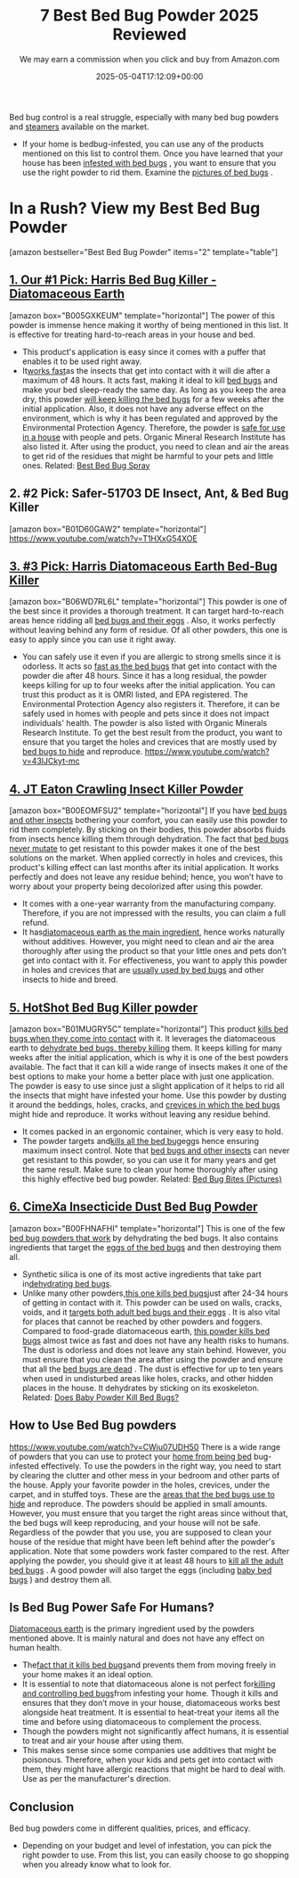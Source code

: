 ﻿---
author: We may earn a commission when you click and buy from Amazon.com
layout: post
title: 7 Best Bed Bug Powder 2025 Reviewed
date: '2025-05-04T17:12:09+00:00'
categories:
- Bed Bugs
- Product Reviews
tags: []
slug: /best-bed-bug-powder/
lastmod: 2025-05-07T12:21:23+03:00
---

Bed bug control is a real struggle, especially with many bed bug powders and
[steamers](https://pestpolicy.com/best-bed-bug-steamer/)
available on the market.
- If your home is bedbug-infested, you can use any of the products mentioned on this list to control them.
Once you have learned that your house has been
[infested with bed bugs](https://pestpolicy.com/how-do-bed-bugs-spread/)
, you want to ensure that you use the right powder to rid them. Examine the
[pictures of bed bugs](https://pestpolicy.com/pictures-of-bed-bugs/)
.
# **In a Rush? View my Best Bed Bug Powder**
[amazon bestseller="Best Bed Bug Powder" items="2" template="table"]
## [1. Our #1 Pick: Harris Bed Bug Killer - Diatomaceous Earth](https://www.amazon.com/dp/B005GXKEUM/?tag=p-policy-20)
[amazon box="B005GXKEUM" template="horizontal"]
The power of this powder is immense hence making it worthy of being mentioned in this list. It is effective for treating hard-to-reach areas in your house and bed.
- This product's application is easy since it comes with a puffer that enables it to be used right away.
- It[works fast](https://pestpolicy.com/how-drain-cleaners-work/)as the insects that get into contact with it will die after a maximum of 48 hours.
It acts fast, making it ideal to kill
[bed bugs](https://pestpolicy.com/does-diatomaceous-earth-kill-bed-bugs/)
and make your bed sleep-ready the same day.
As long as you keep the area dry, this powder
[will keep killing the bed bugs](https://pestpolicy.com/does-lysol-kill-bed-bugs/)
for a few weeks after the initial application.
Also, it does not have any adverse effect on the environment, which is why it has been regulated and approved by the Environmental Protection Agency.
Therefore, the powder is
[safe for use in a house](https://pestpolicy.com/pet-safe-roach-killer/)
with people and pets. Organic Mineral Research Institute has also listed it.
After using the product, you need to clean and air the areas to get rid of the residues that might be harmful to your pets and little ones.
Related:
[Best Bed Bug Spray](https://pestpolicy.com/best-bed-bug-spray/)
## **2. #2 Pick: Safer-51703 DE Insect, Ant, & Bed Bug Killer**
[amazon box="B01D60GAW2" template="horizontal"]
https://www.youtube.com/watch?v=T1HXxG54XOE
## [3. #3 Pick: Harris Diatomaceous Earth Bed-Bug Killer](https://www.amazon.com/dp/B06WD7RL6L/?tag=p-policy-20)
[amazon box="B06WD7RL6L" template="horizontal"]
This powder is one of the best since it provides a thorough treatment.
It can target hard-to-reach areas hence ridding all
[bed bugs and their eggs](https://pestpolicy.com/are-bed-bug-eggs-hard-or-soft/)
.
Also, it works perfectly without leaving behind any form of residue. Of all other powders, this one is easy to apply since you can use it right away.
- You can safely use it even if you are allergic to strong smells since it is odorless.
It acts so
[fast as the bed bugs](https://pestpolicy.com/how-to-get-rid-of-bed-bugs-fast/)
that get into contact with the powder die after 48 hours.
Since it has a long residual, the powder keeps killing for up to four weeks after the initial application.
You can trust this product as it is OMRI listed, and EPA registered. The Environmental Protection Agency also registers it.
Therefore, it can be safely used in homes with people and pets since it does not impact individuals' health. The powder is also listed with Organic Minerals Research Institute.
To get the best result from the product, you want to ensure that you target the holes and crevices that are mostly used by
[bed bugs to hide](https://pestpolicy.com/where-do-bed-bugs-hide/)
and reproduce.
https://www.youtube.com/watch?v=43lJCkyt-mc
## [4. JT Eaton Crawling Insect Killer Powder](https://www.amazon.com/dp/B00EOMFSU2/?tag=p-policy-20)
[amazon box="B00EOMFSU2" template="horizontal"]
If you have
[bed bugs and other insects](https://pestpolicy.com/bed-bugs-vs-mites/)
bothering your comfort, you can easily use this powder to rid them completely.
By sticking on their bodies, this powder absorbs fluids from insects hence killing them through dehydration.
The fact that
[bed bugs never mutate](https://pestpolicy.com/can-bed-bugs-live-outside/)
to get resistant to this powder makes it one of the best solutions on the market.
When applied correctly in holes and crevices, this product's killing effect can last months after its initial application.
It works perfectly and does not leave any residue behind; hence, you won’t have to worry about your property being decolorized after using this powder.
- It comes with a one-year warranty from the manufacturing company. Therefore, if you are not impressed with the results, you can claim a full refund.
- It has[diatomaceous earth as the main ingredient](https://pestpolicy.com/diatomaceous-earth-for-fleas-on-cats/), hence works naturally without additives.
However, you might need to clean and air the area thoroughly after using the product so that your little ones and pets don’t get into contact with it.
For effectiveness, you want to apply this powder in holes and crevices that are
[usually used by bed bugs](https://pestpolicy.com/do-bed-bugs-jump/)
and other insects to hide and breed.
## [5. HotShot Bed Bug Killer powder](https://www.amazon.com/dp/B01MUGRY5C/?tag=p-policy-20)
[amazon box="B01MUGRY5C" template="horizontal"]
This product
[kills bed bugs when they come into contact](https://pestpolicy.com/does-ammonia-kill-bed-bugs/)
with it. It leverages the diatomaceous earth to
[dehydrate bed bugs, thereby killing](https://pestpolicy.com/scabies-vs-bed-bugs/)
them.
It keeps killing for many weeks after the initial application, which is why it is one of the best powders available.
The fact that it can kill a wide range of insects makes it one of the best options to make your home a better place with just one application.
The powder is easy to use since just a slight application of it helps to rid all the insects that might have infested your home.
Use this powder by dusting it around the beddings, holes, cracks, and
[crevices in which the bed bugs](https://pestpolicy.com/bedlam-plus-bed-bug-spray-review/)
might hide and reproduce. It works without leaving any residue behind.
- It comes packed in an ergonomic container, which is very easy to hold.
- The powder targets and[kills all the bed bug](https://pestpolicy.com/does-lavender-kill-bed-bugs/)eggs hence ensuring maximum insect control.
Note that
[bed bugs and other insects](https://pestpolicy.com/best-bed-bug-mattress-encasements/)
can never get resistant to this powder, so you can use it for many years and get the same result. Make sure to clean your home thoroughly after using this highly effective bed bug powder.
Related:
[Bed Bug Bites (Pictures)](https://pestpolicy.com/pictures-of-bed-bug-bites/)
## [6. CimeXa Insecticide Dust Bed Bug Powder](https://www.amazon.com/dp/B00FHNAFHI/?tag=p-policy-20)
[amazon box="B00FHNAFHI" template="horizontal"]
This is one of the few
[bed bug powders that work](https://pestpolicy.com/do-bed-bug-bombs-work/)
by dehydrating the bed bugs. It also contains ingredients that target the
[eggs of the bed bugs](https://pestpolicy.com/bed-bug-eggs/)
and then destroying them all.
- Synthetic silica is one of its most active ingredients that take part in[dehydrating bed bugs](https://pestpolicy.com/what-does-bed-bug-poop-look-like/).
- Unlike many other powders,[this one kills bed bugs](https://pestpolicy.com/does-dryer-kill-bed-bugs/)just after 24-34 hours of getting in contact with it.
This powder can be used on walls, cracks, voids, and it
[targets both adult bed bugs and their eggs](https://pestpolicy.com/how-to-kill-bed-bug-eggs/)
. It is also vital for places that cannot be reached by other powders and foggers.
Compared to food-grade diatomaceous earth,
[this powder kills bed bugs](https://pestpolicy.com/diatomaceous-earth-for-fleas/)
almost twice as fast and does not have any health risks to humans.
The dust is odorless and does not leave any stain behind. However, you must ensure that you clean the area after using the powder and ensure that all the
[bed bugs are dead](https://pestpolicy.com/dead-bed-bugs/)
.
The dust is effective for up to ten years when used in undisturbed areas like holes, cracks, and other hidden places in the house. It dehydrates by sticking on its exoskeleton.
Related:
[Does Baby Powder Kill Bed Bugs?](https://pestpolicy.com/does-baby-powder-kill-bed-bugs/)
## How to Use Bed Bug powders
https://www.youtube.com/watch?v=CWiu07UDH50
There is a wide range of powders that you can use to protect your
[home from being bed](https://pestpolicy.com/home-remedies-for-bed-bugs/)
bug-infested effectively.
To use the powders in the right way, you need to start by clearing the clutter and other mess in your bedroom and other parts of the house.
Apply your favorite powder in the holes, crevices, under the carpet, and in stuffed toys. These are the
[areas that the bed bugs use to hide](https://pestpolicy.com/what-causes-bed-bugs/)
and reproduce.
The powders should be applied in small amounts. However, you must ensure that you target the right areas since without that, the bed bugs will keep reproducing, and your house will not be safe.
Regardless of the powder that you use, you are supposed to clean your house of the residue that might have been left behind after the powder's application.
Note that some powders work faster compared to the rest. After applying the powder, you should give it at least 48 hours to
[kill all the adult bed bugs](https://pestpolicy.com/does-rubbing-alcohol-kill-bed-bugs/)
.
A good powder will also target the eggs (including
[baby bed bugs](https://pestpolicy.com/baby-bed-bugs/)
) and destroy them all.
## Is Bed Bug Power Safe For Humans?
[Diatomaceous earth](https://pestpolicy.com/diatomaceous-earth-for-fleas-on-dogs/)
is the primary ingredient used by the powders mentioned above. It is mainly natural and does not have any effect on human health.
- The[fact that it kills bed bugs](https://pestpolicy.com/what-happens-when-you-squish-a-bed-bug/)and prevents them from moving freely in your home makes it an ideal option.
- It is essential to note that diatomaceous alone is not perfect for[killing and controlling bed bugs](https://pestpolicy.com/does-salt-kill-bed-bugs/)from infesting your home.
Though it kills and ensures that they don’t move in your house, diatomaceous works best alongside heat treatment.
It is essential to heat-treat your items all the time and before using diatomaceous to complement the process.
- Though the powders might not significantly affect humans, it is essential to treat and air your house after using them.
- This makes sense since some companies use additives that might be poisonous.
Therefore, when your kids and pets get into contact with them, they might have allergic reactions that might be hard to deal with. Use as per the manufacturer's direction.
## Conclusion
Bed bug powders come in different qualities, prices, and efficacy.
- Depending on your budget and level of infestation, you can pick the right powder to use.
From this list, you can easily choose to go shopping when you already know what to look for.